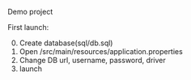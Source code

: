 Demo project

First launch:

0. Create database(sql/db.sql)
1. Open /src/main/resources/application.properties
2. Change DB url, username, password, driver
3. launch